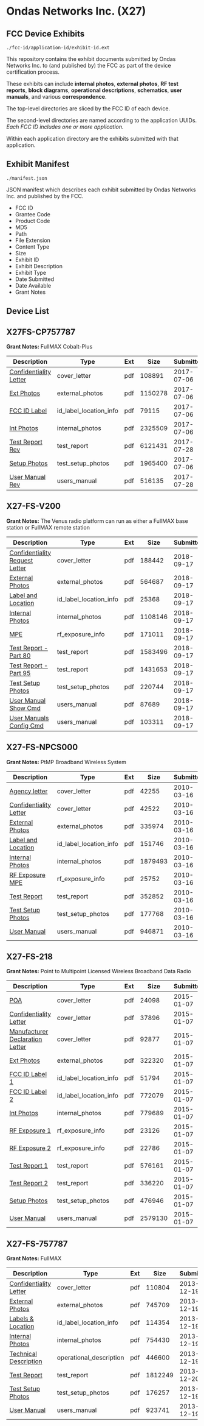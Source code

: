 # Ondas Networks Inc. (X27)
## FCC Device Exhibits

```
./fcc-id/application-id/exhibit-id.ext
```

This repository contains the exhibit documents submitted by Ondas Networks Inc. to (and published by) the FCC as part of the device certification process.

These exhibits can include **internal photos**, **external photos**, **RF test reports**, **block diagrams**, **operational descriptions**, **schematics**, **user manuals**, and various **correspondence**.

The top-level directories are sliced by the FCC ID of each device.

The second-level directories are named according to the application UUIDs. *Each FCC ID includes one or more application.*

Within each application directory are the exhibits submitted with that application. 

## Exhibit Manifest

```
./manifest.json
```

JSON manifest which describes each exhibit submitted by Ondas Networks Inc. and published by the FCC.

- FCC ID
- Grantee Code
- Product Code
- MD5
- Path
- File Extension
- Content Type
- Size
- Exhibit ID
- Exhibit Description
- Exhibit Type
- Date Submitted
- Date Available
- Grant Notes

## Device List
## X27FS-CP757787
**Grant Notes:** FullMAX Cobalt-Plus

| Description | Type | Ext | Size | Submitted | Available |
| ----------- | ---- | --- | ---- | --------- | --------- |
| [Confidentiality Letter](X27FS-CP757787/45bed6261b3242da9f4ba3998e75c1a0/3453740.pdf) | cover_letter | pdf | 108891 | 2017-07-06 | 2017-07-06 |
| [Ext Photos](X27FS-CP757787/45bed6261b3242da9f4ba3998e75c1a0/3453742.pdf) | external_photos | pdf | 1150278 | 2017-07-06 | 2018-01-02 |
| [FCC ID Label](X27FS-CP757787/45bed6261b3242da9f4ba3998e75c1a0/3453743.pdf) | id_label_location_info | pdf | 79115 | 2017-07-06 | 2017-07-06 |
| [Int Photos](X27FS-CP757787/45bed6261b3242da9f4ba3998e75c1a0/3453744.pdf) | internal_photos | pdf | 2325509 | 2017-07-06 | 2018-01-02 |
| [Test Report Rev](X27FS-CP757787/45bed6261b3242da9f4ba3998e75c1a0/3487274.pdf) | test_report | pdf | 6121431 | 2017-07-28 | 2017-07-06 |
| [Setup Photos](X27FS-CP757787/45bed6261b3242da9f4ba3998e75c1a0/3453750.pdf) | test_setup_photos | pdf | 1965400 | 2017-07-06 | 2018-01-02 |
| [User Manual Rev](X27FS-CP757787/45bed6261b3242da9f4ba3998e75c1a0/3487275.pdf) | users_manual | pdf | 516135 | 2017-07-28 | 2018-01-02 |
## X27-FS-V200
**Grant Notes:** The Venus radio platform can run as either a FullMAX base station or FullMAX remote station

| Description | Type | Ext | Size | Submitted | Available |
| ----------- | ---- | --- | ---- | --------- | --------- |
| [Confidentiality Request Letter](X27-FS-V200/e0196b139f03e584100033a7380f4f9c/4007797.pdf) | cover_letter | pdf | 188442 | 2018-09-17 | 2018-09-17 |
| [External Photos](X27-FS-V200/e0196b139f03e584100033a7380f4f9c/4007796.pdf) | external_photos | pdf | 564687 | 2018-09-17 | 2018-11-01 |
| [Label and Location](X27-FS-V200/e0196b139f03e584100033a7380f4f9c/4007799.pdf) | id_label_location_info | pdf | 25368 | 2018-09-17 | 2018-09-17 |
| [Internal Photos](X27-FS-V200/e0196b139f03e584100033a7380f4f9c/4007798.pdf) | internal_photos | pdf | 1108146 | 2018-09-17 | 2018-11-01 |
| [MPE](X27-FS-V200/e0196b139f03e584100033a7380f4f9c/4007800.pdf) | rf_exposure_info | pdf | 171011 | 2018-09-17 | 2018-09-17 |
| [Test Report - Part 80](X27-FS-V200/e0196b139f03e584100033a7380f4f9c/4007794.pdf) | test_report | pdf | 1583496 | 2018-09-17 | 2018-09-17 |
| [Test Report - Part 95](X27-FS-V200/e0196b139f03e584100033a7380f4f9c/4007795.pdf) | test_report | pdf | 1431653 | 2018-09-17 | 2018-09-17 |
| [Test Setup Photos](X27-FS-V200/e0196b139f03e584100033a7380f4f9c/4007806.pdf) | test_setup_photos | pdf | 220744 | 2018-09-17 | 2018-11-01 |
| [User Manual Show Cmd](X27-FS-V200/e0196b139f03e584100033a7380f4f9c/4007808.pdf) | users_manual | pdf | 87689 | 2018-09-17 | 2018-11-01 |
| [User Manuals Config Cmd](X27-FS-V200/e0196b139f03e584100033a7380f4f9c/4007809.pdf) | users_manual | pdf | 103311 | 2018-09-17 | 2018-11-01 |
## X27-FS-NPCS000
**Grant Notes:** PtMP Broadband Wireless System

| Description | Type | Ext | Size | Submitted | Available |
| ----------- | ---- | --- | ---- | --------- | --------- |
| [Agency letter](X27-FS-NPCS000/39a1bfc5dcb8fcca55069650537c1e11/1252893.pdf) | cover_letter | pdf | 42255 | 2010-03-16 | 2010-03-16 |
| [Confidentiality Letter](X27-FS-NPCS000/39a1bfc5dcb8fcca55069650537c1e11/1252894.pdf) | cover_letter | pdf | 42522 | 2010-03-16 | 2010-03-16 |
| [External Photos](X27-FS-NPCS000/39a1bfc5dcb8fcca55069650537c1e11/1252896.pdf) | external_photos | pdf | 335974 | 2010-03-16 | 2010-03-16 |
| [Label and Location](X27-FS-NPCS000/39a1bfc5dcb8fcca55069650537c1e11/1252898.pdf) | id_label_location_info | pdf | 151746 | 2010-03-16 | 2010-03-16 |
| [Internal Photos](X27-FS-NPCS000/39a1bfc5dcb8fcca55069650537c1e11/1252897.pdf) | internal_photos | pdf | 1879493 | 2010-03-16 | 2010-03-16 |
| [RF Exposure MPE](X27-FS-NPCS000/39a1bfc5dcb8fcca55069650537c1e11/1252902.pdf) | rf_exposure_info | pdf | 25752 | 2010-03-16 | 2010-03-16 |
| [Test Report](X27-FS-NPCS000/39a1bfc5dcb8fcca55069650537c1e11/1252904.pdf) | test_report | pdf | 352852 | 2010-03-16 | 2010-03-16 |
| [Test Setup Photos](X27-FS-NPCS000/39a1bfc5dcb8fcca55069650537c1e11/1252901.pdf) | test_setup_photos | pdf | 177768 | 2010-03-16 | 2010-03-16 |
| [User Manual](X27-FS-NPCS000/39a1bfc5dcb8fcca55069650537c1e11/1252905.pdf) | users_manual | pdf | 946871 | 2010-03-16 | 2010-03-16 |
## X27-FS-218
**Grant Notes:** Point to Multipoint Licensed Wireless Broadband Data Radio

| Description | Type | Ext | Size | Submitted | Available |
| ----------- | ---- | --- | ---- | --------- | --------- |
| [POA](X27-FS-218/9f1b7f5ad98b9a199b9aef215902b606/2493939.pdf) | cover_letter | pdf | 24098 | 2015-01-07 | 2015-01-07 |
| [Confidentiality Letter](X27-FS-218/9f1b7f5ad98b9a199b9aef215902b606/2493940.pdf) | cover_letter | pdf | 37896 | 2015-01-07 | 2015-01-07 |
| [Manufacturer Declaration Letter](X27-FS-218/9f1b7f5ad98b9a199b9aef215902b606/2493941.pdf) | cover_letter | pdf | 92877 | 2015-01-07 | 2015-01-07 |
| [Ext Photos](X27-FS-218/9f1b7f5ad98b9a199b9aef215902b606/2493946.pdf) | external_photos | pdf | 322320 | 2015-01-07 | 2015-01-07 |
| [FCC ID Label 1](X27-FS-218/9f1b7f5ad98b9a199b9aef215902b606/2493947.pdf) | id_label_location_info | pdf | 51794 | 2015-01-07 | 2015-01-07 |
| [FCC ID Label 2](X27-FS-218/9f1b7f5ad98b9a199b9aef215902b606/2493951.pdf) | id_label_location_info | pdf | 772079 | 2015-01-07 | 2015-01-07 |
| [Int Photos](X27-FS-218/9f1b7f5ad98b9a199b9aef215902b606/2493948.pdf) | internal_photos | pdf | 779689 | 2015-01-07 | 2015-02-21 |
| [RF Exposure 1](X27-FS-218/9f1b7f5ad98b9a199b9aef215902b606/2493965.pdf) | rf_exposure_info | pdf | 23126 | 2015-01-07 | 2015-01-07 |
| [RF Exposure 2](X27-FS-218/9f1b7f5ad98b9a199b9aef215902b606/2493966.pdf) | rf_exposure_info | pdf | 22786 | 2015-01-07 | 2015-01-07 |
| [Test Report 1](X27-FS-218/9f1b7f5ad98b9a199b9aef215902b606/2493967.pdf) | test_report | pdf | 576161 | 2015-01-07 | 2015-01-07 |
| [Test Report 2](X27-FS-218/9f1b7f5ad98b9a199b9aef215902b606/2493968.pdf) | test_report | pdf | 336220 | 2015-01-07 | 2015-01-07 |
| [Setup Photos](X27-FS-218/9f1b7f5ad98b9a199b9aef215902b606/2493969.pdf) | test_setup_photos | pdf | 476946 | 2015-01-07 | 2015-02-21 |
| [User Manual](X27-FS-218/9f1b7f5ad98b9a199b9aef215902b606/2493970.pdf) | users_manual | pdf | 2579130 | 2015-01-07 | 2015-02-21 |
## X27-FS-757787
**Grant Notes:** FullMAX

| Description | Type | Ext | Size | Submitted | Available |
| ----------- | ---- | --- | ---- | --------- | --------- |
| [Confidentiality Letter](X27-FS-757787/3d1bd74878380a6378a52aa04ca65a8a/2146724.pdf) | cover_letter | pdf | 110804 | 2013-12-19 | 2013-12-19 |
| [External Photos](X27-FS-757787/3d1bd74878380a6378a52aa04ca65a8a/2146723.pdf) | external_photos | pdf | 745709 | 2013-12-19 | 2013-12-19 |
| [Labels & Location](X27-FS-757787/3d1bd74878380a6378a52aa04ca65a8a/2146725.pdf) | id_label_location_info | pdf | 114354 | 2013-12-19 | 2013-12-19 |
| [Internal Photos](X27-FS-757787/3d1bd74878380a6378a52aa04ca65a8a/2146733.pdf) | internal_photos | pdf | 754430 | 2013-12-19 | 2013-12-19 |
| [Technical  Description](X27-FS-757787/3d1bd74878380a6378a52aa04ca65a8a/2146727.pdf) | operational_description | pdf | 446600 | 2013-12-19 | 2013-12-19 |
| [Test Report](X27-FS-757787/3d1bd74878380a6378a52aa04ca65a8a/2149001.pdf) | test_report | pdf | 1812249 | 2013-12-20 | 2013-12-19 |
| [Test Setup Photos](X27-FS-757787/3d1bd74878380a6378a52aa04ca65a8a/2146732.pdf) | test_setup_photos | pdf | 176257 | 2013-12-19 | 2013-12-19 |
| [User Manual](X27-FS-757787/3d1bd74878380a6378a52aa04ca65a8a/2146728.pdf) | users_manual | pdf | 923741 | 2013-12-19 | 2013-12-19 |
